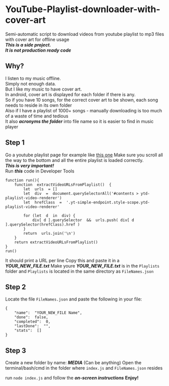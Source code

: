 # YouTube-Playlist-downloader-with-cover-art
Semi-automatic script to download videos from youtube playlist to mp3 files with cover art for offline usage<br>
***This is a side project.***<br>
***It is not production ready code***

## Why?
I listen to my music offline. <br>
Simply not enough data.<br>
But I like my music to have cover art.<br>
In android, cover art is displayed for each folder if there is any.<br>
So if you have 10 songs, for the correct cover art to be shown, each song needs to reside in its own folder<br>
Also if I have a playlist of 1000+ songs - manually downloading is too much of a waste of time and tedious<br>
It also ***acronyms the folder*** into file name so it is easier to find in music player<br>

## Step 1
Go a youtube playlist page for example like [this one](https://www.youtube.com/playlist?list=PLPRWzxnOw1DLhVqjj2Z_1XfzimnPF7Vh7)
Make sure you scroll all the way to the bottom and all the entire playlist is loaded correctly.<br> ***This is very important!***
<br>Run ***this*** code in Developer Tools

    function run(){
	    function  extractVideoURLsFromPlaylist()  {
			let  urls  = []
			let  div  =  document.querySelectorAll('#contents > ytd-playlist-video-renderer')
			let  hrefClass  =  '.yt-simple-endpoint.style-scope.ytd-playlist-video-renderer'

			for (let  d  in  div) {
				div[ d ].querySelector  &&  urls.push( div[ d ].querySelector(hrefClass).href )
			}
			return  urls.join('\n')
		}
		return extractVideoURLsFromPlaylist()
    }
    run()
 
It should print a URL per line
Copy this and paste it in a ***YOUR_NEW_FILE.txt***
Make youre ***YOUR_NEW_FILE.txt*** is in the `Playlists` folder and `Playlists` is located in the same directory as `FileNames.json`

## Step 2
Locate the file `FileNames.json` and paste the following in your file:

    {
		"name":  "YOUR_NEW_FILE Name",
		"done":  false,
		"completed":  0,
		"lastDone":  "",
		"stats":  []
	}

## Step 3
Create a new folder by name: ***MEDIA*** (Can be anything)
Open the terminal/bash/cmd in the folder where `index.js` and `FileNames.json` resides   

run `node index.js` and follow the ***on-screen instructions***
**Enjoy!**

